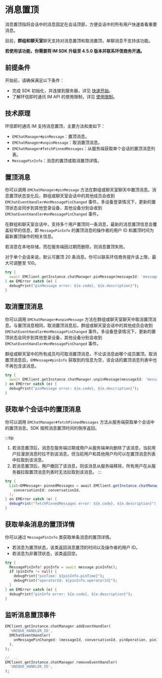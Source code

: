 # 消息置顶

消息置顶指将会话中的消息固定在会话顶部，方便会话中的所有用户快速查看重要消息。

目前，**群组和聊天室**聊天支持对消息置顶和取消置顶，单聊消息不支持该功能。

**若使用该功能，你需要将 IM SDK 升级至 4.5.0 版本并联系环信商务开通。**

## 前提条件

开始前，请确保满足以下条件：

- 完成 SDK 初始化，并连接到服务器，详见 [快速开始](quickstart.html)。
- 了解环信即时通讯 IM API 的使用限制，详见 [使用限制](/product/limitation.html)。

## 技术原理

环信即时通讯 IM 支持消息置顶，主要方法和类如下：

- `EMChatManager#pinMessage`：置顶消息。
- `EMChatManager#unpinMessage`：取消置顶消息。
- `EMChatManager#fetchPinnedMessages`：从服务端获取单个会话的置顶消息列表。
- `MessagePinInfo`：消息的置顶或取消置顶详情。

## 置顶消息

你可以调用 `EMChatManager#pinMessage` 方法在群组或聊天室聊天中置顶消息。消息置顶状态变化后，群组或聊天室会话中的其他成员会收到 `EMChatEventHandler#onMessagePinChanged` 事件。多设备登录情况下，更新的置顶状态会同步到其他登录设备，其他设备分别会收到 `EMChatEventHandler#onMessagePinChanged` 事件。

在群组和聊天室会话中，支持多个用户置顶同一条消息，最新的消息置顶信息会覆盖较早的信息，即 `MessagePinInfo` 的置顶消息的操作者的用户 ID 和置顶时间为最新置顶操作的相关信息。

若消息在本地存储，而在服务端因过期而删除，则消息置顶失败。

对于单个会话来说，默认可置顶 20 条消息。你可以联系环信商务提升该上限，最大可调整至 100。

```dart
try {
  await EMClient.getInstance.chatManager.pinMessage(messageId: 'messageId');
} on EMError catch (e) {
  debugPrint("pinMessage error: ${e.code}, ${e.description}");
}
```

## 取消置顶消息

你可以调用 `EMChatManager#unpinMessage` 方法在群组或聊天室聊天中取消置顶消息。与置顶消息相同，取消置顶消息后，群组或聊天室会话中的其他成员会收到 `EMChatEventHandler#onMessagePinChanged` 事件。多设备登录情况下，更新的置顶状态会同步到其他登录设备，其他设备分别会收到 `EMChatEventHandler#onMessagePinChanged` 事件。

群组或聊天室中的所有成员均可取消置顶消息，不论该消息由哪个成员置顶。取消置顶消息后，`EMMessage#pinInfo` 获取到的信息为空，该会话的置顶消息列表中也不再包含该消息。

```dart
try {
  await EMClient.getInstance.chatManager.unpinMessage(messageId: 'messageId');
} on EMError catch (e) {
  debugPrint("pinMessage error: ${e.code}, ${e.description}");
}
```

## 获取单个会话中的置顶消息

你可以调用 `EMChatManager#fetchPinnedMessages` 方法从服务端获取单个会话中的置顶消息。SDK 按照消息置顶时间的倒序返回。

:::tip
1. 若消息置顶后，消息在服务端过期或用户从服务端单向删除了该消息，当前用户拉漫游消息时拉不到该消息，但当前用户和其他用户均可以在置顶消息列表中拉取到该消息。
2. 若消息置顶后，用户撤回了该消息，则该消息从服务端移除，所有用户在从服务器拉取置顶消息列表时无法拉取到该消息。
:::

```java
try {
  List<EMMessage> pinnedMessages = await EMClient.getInstance.chatManager.fetchPinnedMessages(
    conversationId: conversationId,
  );
} on EMError catch (e) {
  debugPrint("fetchPinnedMessages error: ${e.code}, ${e.description}");
}
```

## 获取单条消息的置顶详情

你可以通过 `MessagePinInfo` 类获取单条消息的置顶详情。

- 若消息为置顶状态，该类返回消息置顶的时间以及操作者的用户 ID。
- 若消息为非置顶状态，该类返回空。

```dart
try {
  MessagePinInfo? pinInfo = await message.pinInfo();
  if (pinInfo != null) {
    debugPrint("pinTime: ${pinInfo.pinTime}");
    debugPrint("operatorId: ${pinInfo.operatorId}");
  }
} on EMError catch (e) {
  debugPrint("pinInfo error: ${e.code}, ${e.description}");
}
```

## 监听消息置顶事件

```dart
EMClient.getInstance.chatManager.addEventHandler(
  'UNIQUE_HANDLER_ID',
  EMChatEventHandler(
    onMessagePinChanged: (messageId, conversationId, pinOperation, pinInfo) {},
  ),
);

// ...
EMClient.getInstance.chatManager.removeEventHandler(
  'UNIQUE_HANDLER_ID',
);

```
